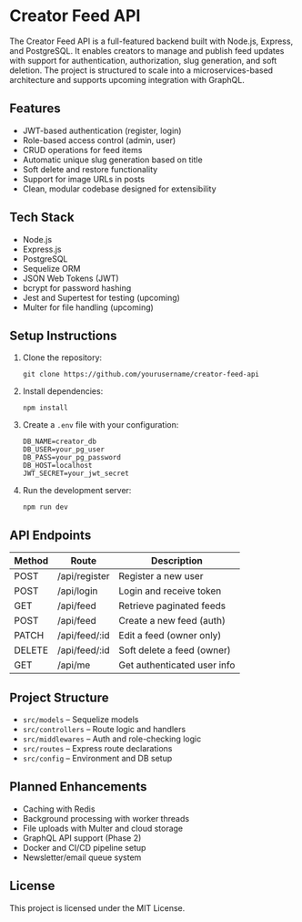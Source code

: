 # Creator Feed API

The Creator Feed API is a full-featured backend built with Node.js, Express, and PostgreSQL. It enables creators to manage and publish feed updates with support for authentication, authorization, slug generation, and soft deletion. The project is structured to scale into a microservices-based architecture and supports upcoming integration with GraphQL.

## Features

- JWT-based authentication (register, login)
- Role-based access control (admin, user)
- CRUD operations for feed items
- Automatic unique slug generation based on title
- Soft delete and restore functionality
- Support for image URLs in posts
- Clean, modular codebase designed for extensibility

## Tech Stack

- Node.js
- Express.js
- PostgreSQL
- Sequelize ORM
- JSON Web Tokens (JWT)
- bcrypt for password hashing
- Jest and Supertest for testing (upcoming)
- Multer for file handling (upcoming)

## Setup Instructions

1. Clone the repository:
   ```
   git clone https://github.com/yourusername/creator-feed-api
   ```

2. Install dependencies:
   ```
   npm install
   ```

3. Create a `.env` file with your configuration:
   ```
   DB_NAME=creator_db
   DB_USER=your_pg_user
   DB_PASS=your_pg_password
   DB_HOST=localhost
   JWT_SECRET=your_jwt_secret
   ```

4. Run the development server:
   ```
   npm run dev
   ```

## API Endpoints

| Method | Route           | Description                 |
|--------|------------------|-----------------------------|
| POST   | /api/register    | Register a new user         |
| POST   | /api/login       | Login and receive token     |
| GET    | /api/feed        | Retrieve paginated feeds    |
| POST   | /api/feed        | Create a new feed (auth)    |
| PATCH  | /api/feed/:id    | Edit a feed (owner only)    |
| DELETE | /api/feed/:id    | Soft delete a feed (owner)  |
| GET    | /api/me          | Get authenticated user info |

## Project Structure

- `src/models` – Sequelize models
- `src/controllers` – Route logic and handlers
- `src/middlewares` – Auth and role-checking logic
- `src/routes` – Express route declarations
- `src/config` – Environment and DB setup

## Planned Enhancements

- Caching with Redis
- Background processing with worker threads
- File uploads with Multer and cloud storage
- GraphQL API support (Phase 2)
- Docker and CI/CD pipeline setup
- Newsletter/email queue system

## License

This project is licensed under the MIT License.
